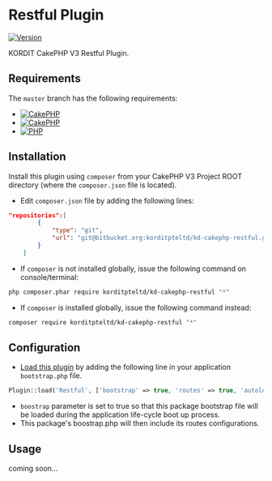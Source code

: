 # Restful Plugin 

[![Version](https://img.shields.io/badge/Version-1.0.1-green.svg)](https://demo.openemis.org/integrator)

KORDIT CakePHP V3 Restful Plugin.


## Requirements
The `master` branch has the following requirements:

* [![CakePHP](https://img.shields.io/badge/CakePHP->3.0.9-yellowgreen.svg)](http://cakephp.org)
* [![CakePHP](https://img.shields.io/badge/CakePHP-<3.2.7-yellowgreen.svg)](http://cakephp.org)
* [![PHP](https://img.shields.io/badge/PHP->%3D5.4.16-yellowgreen.svg)](http://cakephp.org)


## Installation
Install this plugin using `composer` from your CakePHP V3 Project ROOT directory (where the `composer.json` file is located). 


* Edit `composer.json` file by adding the following lines:
```json
"repositories":[
        {
            "type": "git",
            "url": "git@bitbucket.org:korditpteltd/kd-cakephp-restful.git"
        }
    ]
```

* If `composer` is not installed globally, issue the following command on console/terminal:
```sh
php composer.phar require korditpteltd/kd-cakephp-restful "*"
```

* If `composer` is installed globally, issue the following command instead:
```sh
composer require korditpteltd/kd-cakephp-restful "*"
```


## Configuration
* [Load this plugin](http://book.cakephp.org/3.0/en/plugins.html#loading-a-plugin) by adding the following line in your application `bootstrap.php` file.
```php
Plugin::load('Restful', ['bootstrap' => true, 'routes' => true, 'autoload' => true]);
```
- `boostrap` parameter is set to true so that this package bootstrap file will be loaded during the application life-cycle boot up process.
- This package's boostrap.php will then include its routes configurations.

## Usage
coming soon...